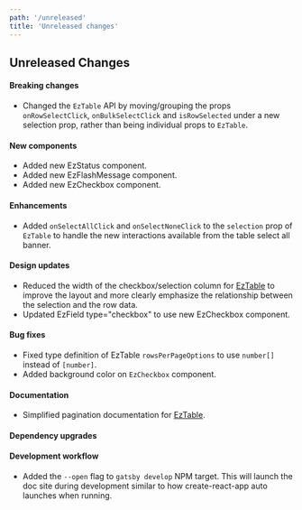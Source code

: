 ```yaml
---
path: '/unreleased'
title: 'Unreleased changes'
---
```


## Unreleased Changes

#### Breaking changes

- Changed the `EzTable` API by moving/grouping the props `onRowSelectClick`, `onBulkSelectClick` and `isRowSelected` under a new selection prop, rather than being individual props to `EzTable`.

#### New components

- Added new EzStatus component.
- Added new EzFlashMessage component.
- Added new EzCheckbox component.

#### Enhancements

- Added `onSelectAllClick` and `onSelectNoneClick` to the `selection` prop of `EzTable` to handle the new interactions available from the table select all banner.

#### Design updates

- Reduced the width of the checkbox/selection column for [EzTable](./components/ez-table#bulk-row-selection) to improve the layout and more clearly emphasize the relationship between the selection and the row data.
- Updated EzField type="checkbox" to use new EzCheckbox component.

#### Bug fixes

- Fixed type definition of EzTable `rowsPerPageOptions` to use `number[]` instead of `[number]`.
- Added background color on `EzCheckbox` component.

#### Documentation

- Simplified pagination documentation for [EzTable](./components/ez-table#pagination).

#### Dependency upgrades

#### Development workflow

- Added the `--open` flag to `gatsby develop` NPM target. This will launch the doc site during development similar to how create-react-app auto launches when running.
